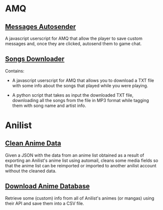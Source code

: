 # AMQ

## [Messages Autosender](AMQ/MessagesAutosender/)

A javascript userscript for AMQ that allow the player to save custom messages and, once they are clicked, autosend them to game chat.

## [Songs Downloader](AMQ/SongsDownloader/)

Contains:

- A javascript userscript for AMQ that allows you to download a TXT file with some info about the songs that played while you were playing.

- A python script that takes as input the downloaded TXT file, downloading all the songs from the file in MP3 format while tagging them with song name and artist info.


# Anilist

## [Clean Anime Data](Anilist/CleanAnimeData/)

Given a JSON with the data from an anime list obtained as a result of exporting an Anilist's anime list using automail, cleans some media fields so that the anime list can be reimported or imported to another anilist account without the cleaned data.

## [Download Anime Database](Anilist/DownloadAnimeDatabase/)

Retrieve some (custom) info from all of Anilist's animes (or mangas) using their API and save them into a CSV file.